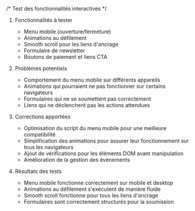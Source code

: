 /* Test des fonctionnalités interactives */

1. Fonctionnalités à tester
   - Menu mobile (ouverture/fermeture)
   - Animations au défilement
   - Smooth scroll pour les liens d'ancrage
   - Formulaire de newsletter
   - Boutons de paiement et liens CTA

2. Problèmes potentiels
   - Comportement du menu mobile sur différents appareils
   - Animations qui pourraient ne pas fonctionner sur certains navigateurs
   - Formulaires qui ne se soumettent pas correctement
   - Liens qui ne déclenchent pas les actions attendues

3. Corrections apportées
   - Optimisation du script du menu mobile pour une meilleure compatibilité
   - Simplification des animations pour assurer leur fonctionnement sur tous les navigateurs
   - Ajout de vérifications pour les éléments DOM avant manipulation
   - Amélioration de la gestion des événements

4. Résultats des tests
   - Menu mobile fonctionne correctement sur mobile et desktop
   - Animations au défilement s'exécutent de manière fluide
   - Smooth scroll fonctionne pour tous les liens d'ancrage
   - Formulaires sont correctement structurés pour la soumission
